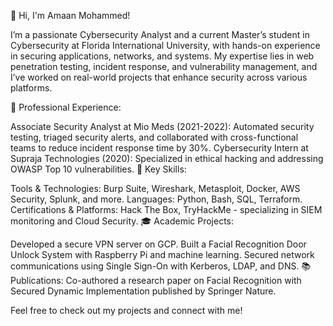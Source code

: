 👋 Hi, I'm Amaan Mohammed!

I’m a passionate Cybersecurity Analyst and a current Master’s student in Cybersecurity at Florida International University, with hands-on experience in securing applications, networks, and systems. My expertise lies in web penetration testing, incident response, and vulnerability management, and I’ve worked on real-world projects that enhance security across various platforms.

🔐 Professional Experience:

Associate Security Analyst at Mio Meds (2021-2022): Automated security testing, triaged security alerts, and collaborated with cross-functional teams to reduce incident response time by 30%.
Cybersecurity Intern at Supraja Technologies (2020): Specialized in ethical hacking and addressing OWASP Top 10 vulnerabilities.
🚀 Key Skills:

Tools & Technologies: Burp Suite, Wireshark, Metasploit, Docker, AWS Security, Splunk, and more.
Languages: Python, Bash, SQL, Terraform.
Certifications & Platforms: Hack The Box, TryHackMe - specializing in SIEM monitoring and Cloud Security.
🎓 Academic Projects:

Developed a secure VPN server on GCP.
Built a Facial Recognition Door Unlock System with Raspberry Pi and machine learning.
Secured network communications using Single Sign-On with Kerberos, LDAP, and DNS.
📚 Publications:
Co-authored a research paper on Facial Recognition with Secured Dynamic Implementation published by Springer Nature.

Feel free to check out my projects and connect with me!



<!---
Hac3rsp4ce/Hac3rsp4ce is a ✨ special ✨ repository because its `README.md` (this file) appears on your GitHub profile.
You can click the Preview link to take a look at your changes.
--->
